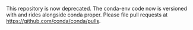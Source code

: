 This repository is now deprecated.  The conda-env code now is versioned with and rides alongside conda proper.  Please file pull requests at https://github.com/conda/conda/pulls.
